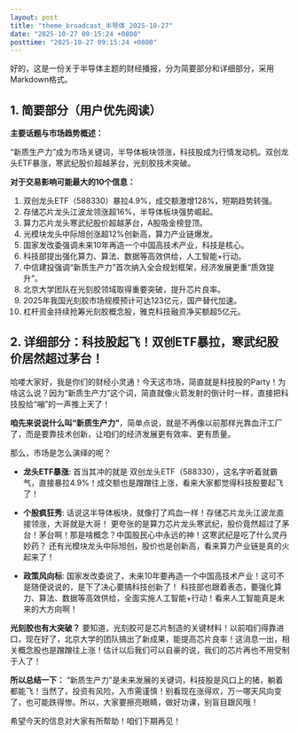 ```yaml
---
layout: post
title: "theme_broadcast_半导体_2025-10-27"
date: "2025-10-27 09:15:24 +0800"
posttime: "2025-10-27 09:15:24 +0800"
---
```


好的，这是一份关于半导体主题的财经播报，分为简要部分和详细部分，采用Markdown格式。

## 1. 简要部分（用户优先阅读）

**主要话题与市场趋势概述：**

“新质生产力”成为市场关键词，半导体板块领涨，科技股成为行情发动机。双创龙头ETF暴涨，寒武纪股价超越茅台，光刻胶技术突破。

**对于交易影响可能最大的10个信息：**

1.  双创龙头ETF（588330）暴拉4.9%，成交额激增128%，短期趋势转强。
2.  存储芯片龙头江波龙领涨超16%，半导体板块强势崛起。
3.  算力芯片龙头寒武纪股价超越茅台，A股吸金榜登顶。
4.  光模块龙头中际旭创涨超12%创新高，算力产业链爆发。
5.  国家发改委强调未来10年再造一个中国高技术产业，科技是核心。
6.  科技部提出强化算力、算法、数据等高效供给，人工智能+行动。
7.  中信建投强调“新质生产力”首次纳入全会规划框架，经济发展更重“质效提升”。
8.  北京大学团队在光刻胶领域取得重要突破，提升芯片良率。
9.  2025年我国光刻胶市场规模预计可达123亿元，国产替代加速。
10. 杠杆资金持续抢筹光刻胶概念股，雅克科技融资净买额超5亿元。

## 2. 详细部分：科技股起飞！双创ETF暴拉，寒武纪股价居然超过茅台！

哈喽大家好，我是你们的财经小灵通！今天这市场，简直就是科技股的Party！为啥这么说？因为“新质生产力”这个词，简直就像火箭发射的倒计时一样，直接把科技股给“嘣”的一声推上天了！

**咱先来说说什么叫“新质生产力”**，简单点说，就是不再像以前那样光靠血汗工厂了，而是要靠技术创新，让咱们的经济发展更有效率、更有质量。

那么，市场是怎么演绎的呢？
*   **龙头ETF暴涨**: 首当其冲的就是 双创龙头ETF（588330），这名字听着就霸气，直接暴拉4.9%！成交额也是蹭蹭往上涨，看来大家都觉得科技股要起飞了！

*   **个股疯狂秀**:
    话说这半导体板块，就像打了鸡血一样！存储芯片龙头江波龙直接领涨，大哥就是大哥！
    更夸张的是算力芯片龙头寒武纪，股价竟然超过了茅台！茅台啊！那是啥概念？中国股民心中永远的神！这寒武纪是吃了什么灵丹妙药？
    还有光模块龙头中际旭创，股价也是创新高，看来算力产业链是真的火起来了！

*   **政策风向标**:
    国家发改委说了，未来10年要再造一个中国高技术产业！这可不是随便说说的，是下了决心要搞科技创新了！
    科技部也跟着表态，要强化算力、算法、数据等高效供给，全面实施人工智能+行动！看来人工智能真是未来的大方向啊！

**光刻胶也有大突破？**
要知道，光刻胶可是芯片制造的关键材料！以前咱们得靠进口，现在好了，北京大学的团队搞出了新成果，能提高芯片良率！这消息一出，相关概念股也是蹭蹭往上涨！估计以后我们可以自豪的说，我们的芯片再也不用受制于人了！

**所以总结一下：**
“新质生产力”是未来发展的关键词，科技股是风口上的猪，躺着都能飞！当然了，投资有风险，入市需谨慎！别看现在涨得欢，万一哪天风向变了，也可能跌得惨。所以，大家要擦亮眼睛，做好功课，别盲目跟风哦！

希望今天的信息对大家有所帮助！咱们下期再见！